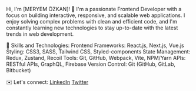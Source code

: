 Hi, I'm [MERYEM ÖZKAN]! 👋
I'm a passionate Frontend Developer with a focus on building interactive, responsive, and scalable web applications. I enjoy solving complex problems with clean and efficient code, and I'm constantly learning new technologies to stay up-to-date with the latest trends in web development.

🚀 Skills and Technologies:
Frontend Frameworks: React.js, Next.js, Vue.js
Styling: CSS3, SASS, Tailwind CSS, Styled-components
State Management: Redux, Zustand, Recoil
Tools: Git, GitHub, Webpack, Vite, NPM/Yarn
APIs: RESTful APIs, GraphQL, Firebase
Version Control: Git (GitHub, GitLab, Bitbucket)


✉️ Let's connect:
[LinkedIn](https://www.linkedin.com/in/meryem-ozkan/)
[Twitter](https://www.instagram.com/mrymzzk/)

